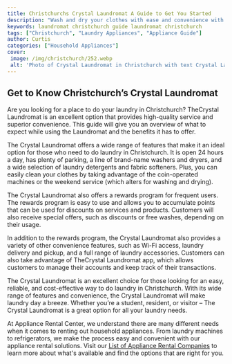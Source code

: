 ```yaml
---
title: Christchurchs Crystal Laundromat A Guide to Get You Started
description: "Wash and dry your clothes with ease and convenience with Christchurchs Crystal Laundromat Discover all the essentials you need to get started on your laundry journey"
keywords: laundromat christchurch guide laundromat christchurch
tags: ["Christchurch", "Laundry Appliances", "Appliance Guide"]
author: Curtis
categories: ["Household Appliances"]
cover: 
 image: /img/christchurch/252.webp
 alt: 'Photo of Crystal Laundromat in Christchurch with text Crystal Laundromat Christchurch A Guide to Crystal Laundromat in Christchurch'
---
```

## Get to Know Christchurch’s Crystal Laundromat

Are you looking for a place to do your laundry in Christchurch? TheCrystal Laundromat is an excellent option that provides high-quality service and superior convenience. This guide will give you an overview of what to expect while using the Laundromat and the benefits it has to offer. 

The Crystal Laundromat offers a wide range of features that make it an ideal option for those who need to do laundry in Christchurch. It is open 24 hours a day, has plenty of parking, a line of brand-name washers and dryers, and a wide selection of laundry detergents and fabric softeners. Plus, you can easily clean your clothes by taking advantage of the coin-operated machines or the weekend service (which alters for washing and drying). 

The Crystal Laundromat also offers a rewards program for frequent users. The rewards program is easy to use and allows you to accumulate points that can be used for discounts on services and products. Customers will also receive special offers, such as discounts or free washes, depending on their usage. 

In addition to the rewards program, the Crystal Laundromat also provides a variety of other convenience features, such as Wi-Fi access, laundry delivery and pickup, and a full range of laundry accessories. Customers can also take advantage of TheCrystal Laundromat app, which allows customers to manage their accounts and keep track of their transactions. 

The Crystal Laundromat is an excellent choice for those looking for an easy, reliable, and cost-effective way to do laundry in Christchurch. With its wide range of features and convenience, the Crystal Laundromat will make laundry day a breeze. Whether you’re a student, resident, or visitor – The Crystal Laundromat is a great option for all your laundry needs. 

At Appliance Rental Center, we understand there are many different needs when it comes to renting out household appliances. From laundry machines to refrigerators, we make the process easy and convenient with our appliance rental solutions. Visit our [List of Appliance Rental Companies](./pages/appliance-rental) to learn more about what's available and find the options that are right for you.
